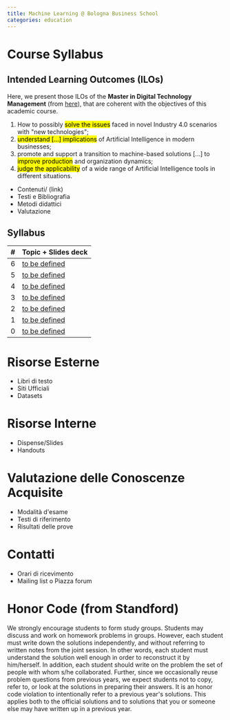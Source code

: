```yaml
---
title: Machine Learning @ Bologna Business School
categories: education
---
```


# Course Syllabus

## Intended Learning Outcomes (ILOs)
Here, we present those ILOs of the **Master in Digital Technology Management** (from [here](https://www.bbs.unibo.eu/hp/master-fulltime/digital-technology-management-artificial-intelligence-2/#struttura)), that are coherent with the objectives of this academic course.

1. How to possibly <mark>solve the issues</mark> faced in novel Industry 4.0 scenarios with "new technologies";
2. <mark>understand [...] implications</mark> of Artificial Intelligence in modern businesses;
3. promote and support a transition to machine-based solutions [...] to <mark>improve production</mark> and organization dynamics;
4. <mark>judge the applicability</mark> of a wide range of Artificial Intelligence tools in different situations.

- Contenuti/ (link)
- Testi e Bibliografia
- Metodi didattici
- Valutazione

## Syllabus

|  #  | Topic + Slides deck |
| :-: | ------------------- |
|  6  | [to be defined](#)  |
|  5  | [to be defined](#)  |
|  4  | [to be defined](#)  |
|  3  | [to be defined](#)  |
|  2  | [to be defined](#)  |
|  1  | [to be defined](#)  |
|  0  | [to be defined](#)  |

# Risorse Esterne

- Libri di testo
- Siti Ufficiali
- Datasets

# Risorse Interne

- Dispense/Slides
- Handouts

# Valutazione delle Conoscenze Acquisite

- Modalità d'esame
- Testi di riferimento
- Risultati delle prove

# Contatti

- Orari di ricevimento
- Mailing list o Piazza forum

# Honor Code (from Standford)

We strongly encourage students to form study groups.
Students may discuss and work on homework problems in groups.
However, each student must write down the solutions independently, and without referring to written notes from the joint session.
In other words, each student must understand the solution well enough in order to reconstruct it by him/herself.
In addition, each student should write on the problem the set of people with whom s/he collaborated.
Further, since we occasionally reuse problem questions from previous years, we expect students not to copy, refer to, or look at the solutions in preparing their answers.
It is an honor code violation to intentionally refer to a previous year's solutions.
This applies both to the official solutions and to solutions that you or someone else may have written up in a previous year.
